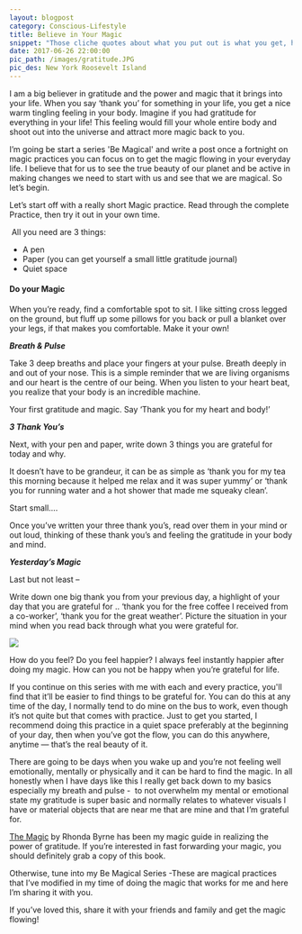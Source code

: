 ```yaml
---
layout: blogpost
category: Conscious-Lifestyle
title: Believe in Your Magic
snippet: "Those cliche quotes about what you put out is what you get, have a truth. Gratitude and practicing the magic is a powerful tool for making our life a much happier one. This is the first practice in my 'Be Magical' Series."
date: 2017-06-26 22:00:00
pic_path: /images/gratitude.JPG
pic_des: New York Roosevelt Island
---
```



I am a big believer in gratitude and the power and magic that it brings into your life. When you say ‘thank you’ for something in your life, you get a nice warm tingling feeling in your body. Imagine if you had gratitude for everything in your life! This feeling would fill your whole entire body and shoot out into the universe and attract more magic back to you.

I’m going be start a series 'Be Magical' and write a post once a fortnight on magic practices you can focus on to get the magic flowing in your everyday life. I believe that for us to see the true beauty of our planet and be active in making changes we need to start with us and see that we are magical. So let’s begin.

Let’s start off with a really short Magic practice. Read through the complete Practice, then try it out in your own time.

 All you need are 3 things:

* A pen
* Paper (you can get yourself a small little gratitude journal)
* Quiet space

#### **Do your Magic**

When you’re ready, find a comfortable spot to sit. I like sitting cross legged on the ground, but fluff up some pillows for you back or pull a blanket over your legs, if that makes you comfortable. Make it your own!

***Breath & Pulse***

Take 3 deep breaths and place your fingers at your pulse. Breath deeply in and out of your nose. This is a simple reminder that we are living organisms and our heart is the centre of our being. When you listen to your heart beat, you realize that your body is an incredible machine.

Your first gratitude and magic. Say ‘Thank you for my heart and body!’

***3 Thank You’s***

Next, with your pen and paper, write down 3 things you are grateful for today and why.

It doesn’t have to be grandeur, it can be as simple as ‘thank you for my tea this morning because it helped me relax and it was super yummy’ or ‘thank you for running water and a hot shower that made me squeaky clean’.

Start small….

Once you’ve written your three thank you’s, read over them in your mind or out loud, thinking of these thank you’s and feeling the gratitude in your body and mind.

***Yesterday’s Magic***

Last but not least –

Write down one big thank you from your previous day, a highlight of your day that you are grateful for .. ‘thank you for the free coffee I received from a co-worker’, ‘thank you for the great weather’. Picture the situation in your mind when you read back through what you were grateful for.

![](/uploads/versions/img-1004---x----6000-4000x---.JPG)

How do you feel? Do you feel happier? I always feel instantly happier after doing my magic. How can you not be happy when you’re grateful for life.

If you continue on this series with me with each and every practice, you'll find that it’ll be easier to find things to be grateful for. You can do this at any time of the day, I normally tend to do mine on the bus to work, even though it’s not quite but that comes with practice. Just to get you started, I recommend doing this practice in a quiet space preferably at the beginning of your day, then when you’ve got the flow, you can do this anywhere, anytime — that’s the real beauty of it.

There are going to be days when you wake up and you’re not feeling well emotionally, mentally or physically and it can be hard to find the magic. In all honestly when I have days like this I really get back down to my basics especially my breath and pulse -  to not overwhelm my mental or emotional state my gratitude is super basic and normally relates to whatever visuals I have or material objects that are near me that are mine and that I’m grateful for.

<span class="links">
        <a href="https://www.bookdepository.com/The-Magic-Rhond-Byrne/9781849838399?ref=grid-view&amp;qid=1498565298343&amp;sr=1-1">The Magic</a>
      </span> 
      by Rhonda Byrne has been my magic guide in realizing the power of gratitude. If you’re interested in fast forwarding your magic, you should definitely grab a copy of this book.

Otherwise, tune into my Be Magical Series -These are magical practices that I’ve modified in my time of doing the magic that works for me and here I’m sharing it with you.

If you’ve loved this, share it with your friends and family and get the magic flowing!